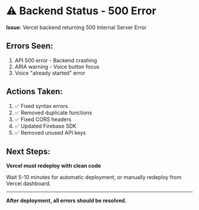 # ⚠️ Backend Status - 500 Error

**Issue**: Vercel backend returning 500 Internal Server Error

## Errors Seen:
1. API 500 error - Backend crashing
2. ARIA warning - Voice button focus
3. Voice "already started" error

## Actions Taken:
1. ✅ Fixed syntax errors
2. ✅ Removed duplicate functions
3. ✅ Fixed CORS headers
4. ✅ Updated Firebase SDK
5. ✅ Removed unused API keys

## Next Steps:
**Vercel must redeploy with clean code**

Wait 5-10 minutes for automatic deployment, or manually redeploy from Vercel dashboard.

---

**After deployment, all errors should be resolved.**
